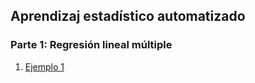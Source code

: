 ## Aprendizaj estadístico automatizado

### Parte 1: Regresión lineal múltiple

1. [Ejemplo 1](Estadistica4/p1/Ejemplo1RLM.html)
